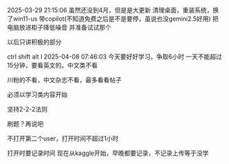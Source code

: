 2025-03-29 21:15:06
虽然还没到4月，但是是大更新
清理桌面，重装系统，换了win11-us 带copilot(不知道免费之后是不是要停，虽说也没gemini2.5好用)
把电脑放进柜子降低噪音 
并准备试试那个

以后只讲积极的部分

 ctrl shift alt I 
 2025-04-08 07:46:03
 今天要好好学习，争取6小时
 一天不能超过15分钟，要看英文的。中文类不看

川粉的不看，中文杂志不看，最多看看帖子

必须以学习类内容开始

坚持2-2-2法则

刷题？再说吧

不打开第二个user，打开时间不超过1小时

打开时要记录时间
现在从kaggle开始，早晚都要记录，不记录上传等于没学